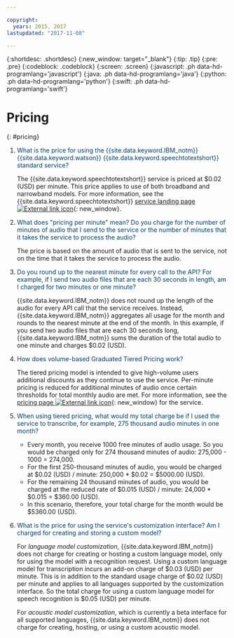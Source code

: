 ```yaml
---

copyright:
  years: 2015, 2017
lastupdated: "2017-11-08"

---
```


{:shortdesc: .shortdesc}
{:new_window: target="_blank"}
{:tip: .tip}
{:pre: .pre}
{:codeblock: .codeblock}
{:screen: .screen}
{:javascript: .ph data-hd-programlang='javascript'}
{:java: .ph data-hd-programlang='java'}
{:python: .ph data-hd-programlang='python'}
{:swift: .ph data-hd-programlang='swift'}

# Pricing
{: #pricing}

1.  <span style="color:#003F69">What is the price for using the {{site.data.keyword.IBM_notm}} {{site.data.keyword.watson}} {{site.data.keyword.speechtotextshort}} standard service?</span>

    The {{site.data.keyword.speechtotextshort}} service is priced at $0.02 (USD) per minute. This price applies to use of both broadband and narrowband models. For more information, see the {{site.data.keyword.speechtotextshort}} [service landing page ![External link icon](../../icons/launch-glyph.svg "External link icon")](https://www.ibm.com/watson/developercloud/speech-to-text.html#pricing-block){: new_window}.

1.  <span style="color:#003F69">What does "pricing per minute" mean? Do you charge for the number of minutes of audio that I send to the service or the number of minutes that it takes the service to process the audio?</span>

    The price is based on the amount of audio that is sent to the service, not on the time that it takes the service to process the audio.

1.  <span style="color:#003F69">Do you round up to the nearest minute for every call to the API? For example, if I send two audio files that are each 30 seconds in length, am I charged for two minutes or one minute?</span>

    {{site.data.keyword.IBM_notm}} does not round up the length of the audio for every API call that the service receives. Instead, {{site.data.keyword.IBM_notm}} aggregates all usage for the month and rounds to the nearest minute at the end of the month. In this example, if you send two audio files that are each 30 seconds long, {{site.data.keyword.IBM_notm}} sums the duration of the total audio to one minute and charges $0.02 (USD).

1.  <span id="graduated" style="color:#003F69">How does volume-based Graduated Tiered Pricing work?</span>

    The tiered pricing model is intended to give high-volume users additional discounts as they continue to use the service. Per-minute pricing is reduced for additional minutes of audio once certain thresholds for total monthly audio are met. For more information, see the [pricing page ![External link icon](../../icons/launch-glyph.svg "External link icon")](https://console.ng.bluemix.net/catalog/services/speech-to-text){: new_window} for the service.

1.  <span style="color:#003F69">When using tiered pricing, what would my total charge be if I used the service to transcribe, for example, 275 thousand audio minutes in one month?</span>

    -   Every month, you receive 1000 free minutes of audio usage. So you would be charged only for 274 thousand minutes of audio: 275,000 - 1000 = 274,000.
    -   For the first 250-thousand minutes of audio, you would be charged at $0.02 (USD) / minute: 250,000 * $0.02 = $5000.00 (USD).
    -   For the remaining 24 thousand minutes of audio, you would be charged at the reduced rate of $0.015 (USD) / minute: 24,000 * $0.015 = $360.00 (USD).
    -   In this scenario, therefore, your total charge for the month would be $5360.00 (USD).

1.  <span style="color:#003F69">What is the price for using the service's customization interface? Am I charged for creating and storing a custom model?</span>

    For *language model customization*, {{site.data.keyword.IBM_notm}} does not charge for creating or hosting a custom language model, only for using the model with a recognition request. Using a custom language model for transcription incurs an add-on charge of $0.03 (USD) per minute. This is in addition to the standard usage charge of $0.02 (USD) per minute and applies to all languages supported by the customization interface. So the total charge for using a custom language model for speech recognition is $0.05 (USD) per minute.

    For *acoustic model customization*, which is currently a beta interface for all supported languages, {{site.data.keyword.IBM_notm}} does not charge for creating, hosting, or using a custom acoustic model.
